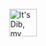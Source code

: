 <a href="https://tamanotchi.world/4844c"><img src="https://tamanotchi.world/i2/4844" alt="It's Dib, my tamaNOTchi! Click to feed!" width="50"></a>
